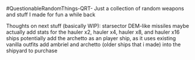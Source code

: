 #QuestionableRandomThings-QRT-
Just a collection of random weapons and stuff I made for fun a while back

Thoughts on next stuff (basically WIP):
starsector DEM-like missiles
maybe actually add stats for the hauler x2, hauler x4, hauler x8, and hauler x16 ships
potentially add the archetto as an player ship, as it uses existing vanilla outfits
add ambriel and archetto (older ships that i made) into the shipyard to purchase